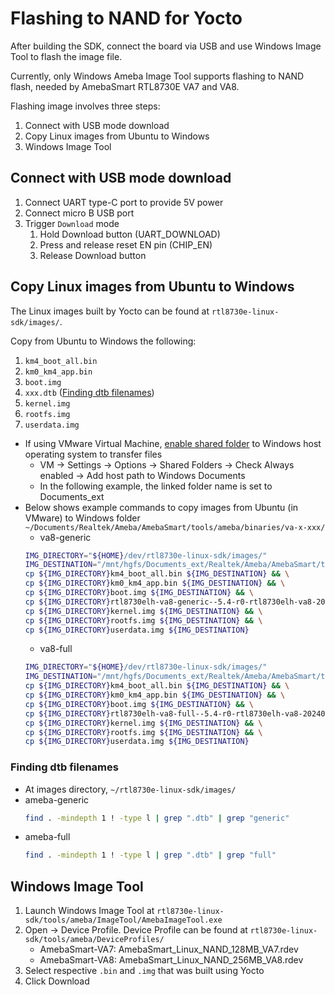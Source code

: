 # Flashing to NAND for Yocto
After building the SDK, connect the board via USB and use Windows Image Tool to flash the image file.

Currently, only Windows Ameba Image Tool supports flashing to NAND flash, needed by AmebaSmart RTL8730E VA7 and VA8.

Flashing image involves three steps:
1. Connect with USB mode download
2. Copy Linux images from Ubuntu to Windows
3. Windows Image Tool

## Connect with USB mode download
1. Connect UART type-C port to provide 5V power
2. Connect micro B USB port
3. Trigger `Download` mode
	1. Hold Download button (UART_DOWNLOAD)
	2. Press and release reset EN pin (CHIP_EN)
	3. Release Download button

## Copy Linux images from Ubuntu to Windows
The Linux images built by Yocto can be found at `rtl8730e-linux-sdk/images/`.

Copy from Ubuntu to Windows the following:
1. `km4_boot_all.bin`
2. `km0_km4_app.bin`
3. `boot.img`
4. `xxx.dtb` ([Finding dtb filenames](<#finding-dtb-filenames>))
5. `kernel.img`
6. `rootfs.img`
7. `userdata.img`

- If using VMware Virtual Machine, [enable shared folder](https://docs.vmware.com/en/VMware-Workstation-Pro/17/com.vmware.ws.using.doc/GUID-D6D9A5FD-7F5F-4C95-AFAB-EDE9335F5562.html) to Windows host operating system to transfer files
    - VM -> Settings -> Options -> Shared Folders -> Check Always enabled -> Add host path to Windows Documents
    - In the following example, the linked folder name is set to Documents_ext
- Below shows example commands to copy images from Ubuntu (in VMware) to Windows folder `~/Documents/Realtek/Ameba/AmebaSmart/tools/ameba/binaries/va-x-xxx/`
    - va8-generic
	```bash
	IMG_DIRECTORY="${HOME}/dev/rtl8730e-linux-sdk/images/"
	IMG_DESTINATION="/mnt/hgfs/Documents_ext/Realtek/Ameba/AmebaSmart/tools/ameba/binaries/va-8-generic/"
	cp ${IMG_DIRECTORY}km4_boot_all.bin ${IMG_DESTINATION} && \
	cp ${IMG_DIRECTORY}km0_km4_app.bin ${IMG_DESTINATION} && \
	cp ${IMG_DIRECTORY}boot.img ${IMG_DESTINATION} && \
	cp ${IMG_DIRECTORY}rtl8730elh-va8-generic--5.4-r0-rtl8730elh-va8-20240629165442.dtb ${IMG_DESTINATION} && \
	cp ${IMG_DIRECTORY}kernel.img ${IMG_DESTINATION} && \
	cp ${IMG_DIRECTORY}rootfs.img ${IMG_DESTINATION} && \
	cp ${IMG_DIRECTORY}userdata.img ${IMG_DESTINATION}
	```
    - va8-full
	```bash
	IMG_DIRECTORY="${HOME}/dev/rtl8730e-linux-sdk/images/"
	IMG_DESTINATION="/mnt/hgfs/Documents_ext/Realtek/Ameba/AmebaSmart/tools/ameba/binaries/va-8-full"
	cp ${IMG_DIRECTORY}km4_boot_all.bin ${IMG_DESTINATION} && \
	cp ${IMG_DIRECTORY}km0_km4_app.bin ${IMG_DESTINATION} && \
	cp ${IMG_DIRECTORY}boot.img ${IMG_DESTINATION} && \
	cp ${IMG_DIRECTORY}rtl8730elh-va8-full--5.4-r0-rtl8730elh-va8-20240629171420.dtb ${IMG_DESTINATION} && \
	cp ${IMG_DIRECTORY}kernel.img ${IMG_DESTINATION} && \
	cp ${IMG_DIRECTORY}rootfs.img ${IMG_DESTINATION} && \
	cp ${IMG_DIRECTORY}userdata.img ${IMG_DESTINATION}
	```

### Finding dtb filenames
- At images directory, `~/rtl8730e-linux-sdk/images/`
- ameba-generic
	```bash
	find . -mindepth 1 ! -type l | grep ".dtb" | grep "generic"
	```
- ameba-full
	```bash
	find . -mindepth 1 ! -type l | grep ".dtb" | grep "full"
	```

## Windows Image Tool
1. Launch Windows Image Tool at `rtl8730e-linux-sdk/tools/ameba/ImageTool/AmebaImageTool.exe`
2. Open -> Device Profile. Device Profile can be found at `rtl8730e-linux-sdk/tools/ameba/DeviceProfiles/`
	- AmebaSmart-VA7: AmebaSmart_Linux_NAND_128MB_VA7.rdev
	- AmebaSmart-VA8: AmebaSmart_Linux_NAND_256MB_VA8.rdev
3.  Select respective `.bin` and `.img` that was built using Yocto
4.  Click Download
